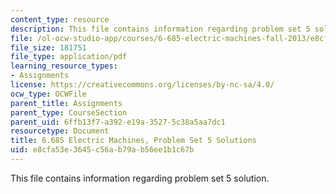 ```yaml
---
content_type: resource
description: This file contains information regarding problem set 5 solution.
file: /ol-ocw-studio-app/courses/6-685-electric-machines-fall-2013/e8cfa53e3645c56ab79ab56ee1b1c67b_MIT6_685F13_ps05ans.pdf
file_size: 181751
file_type: application/pdf
learning_resource_types:
- Assignments
license: https://creativecommons.org/licenses/by-nc-sa/4.0/
ocw_type: OCWFile
parent_title: Assignments
parent_type: CourseSection
parent_uid: 6ffb13f7-a392-e19a-3527-5c38a5aa7dc1
resourcetype: Document
title: 6.685 Electric Machines, Problem Set 5 Solutions
uid: e8cfa53e-3645-c56a-b79a-b56ee1b1c67b
---
```

This file contains information regarding problem set 5 solution.